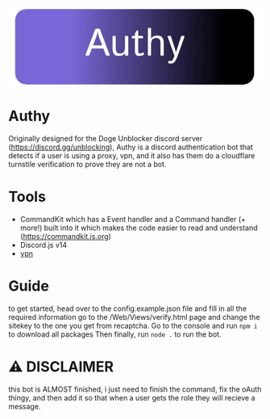 ![authy banner](./authy.png)

# Authy
Originally designed for the Doge Unblocker discord server (https://discord.gg/unblocking), Authy is a discord authentication bot that detects if a user is using a proxy, vpn, and it also has them do a cloudflare turnstile verification to prove they are not a bot.
# Tools
- CommandKit which has a Event handler and a Command handler (+ more!) built into it which makes the code easier to read and understand (https://commandkit.js.org)
- Discord.js v14
- [vpn](https://vpnapi.io/)

# Guide
to get started, head over to the config.example.json file and fill in all the required information
go to the /Web/Views/verify.html page and change the sitekey to the one you get from recaptcha. 
Go to the console and run `npm i` to download all packages
Then finally, run `node .` to run the bot.

# ⚠️ DISCLAIMER
this bot is ALMOST finished, i just need to finish the command, fix the oAuth thingy, and then add it so that when a user gets the role they will recieve a message.
